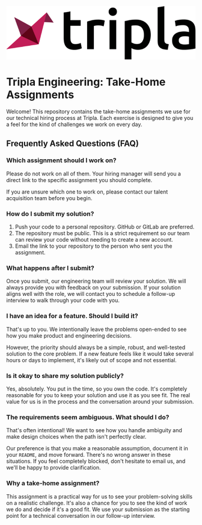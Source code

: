 <div align="center">
   <img src="/img/logo.svg?raw=true" width=600 style="background-color:white;">
</div>

# Tripla Engineering: Take-Home Assignments

Welcome\! This repository contains the take-home assignments we use for our technical hiring process at Tripla. Each exercise is designed to give you a feel for the kind of challenges we work on every day.

## Frequently Asked Questions (FAQ)

### Which assignment should I work on?

Please do not work on all of them. Your hiring manager will send you a direct link to the specific assignment you should complete.

If you are unsure which one to work on, please contact our talent acquisition team before you begin.

### How do I submit my solution?

1.  Push your code to a personal repository. GitHub or GitLab are preferred.
2.  The repository must be public. This is a strict requirement so our team can review your code without needing to create a new account.
3.  Email the link to your repository to the person who sent you the assignment.

### What happens after I submit?

Once you submit, our engineering team will review your solution. We will always provide you with feedback on your submission. If your solution aligns well with the role, we will contact you to schedule a follow-up interview to walk through your code with you.

### I have an idea for a feature. Should I build it?

That's up to you. We intentionally leave the problems open-ended to see how you make product and engineering decisions.

However, the priority should always be a simple, robust, and well-tested solution to the core problem. If a new feature feels like it would take several hours or days to implement, it's likely out of scope and not essential.

### Is it okay to share my solution publicly?

Yes, absolutely. You put in the time, so you own the code. It's completely reasonable for you to keep your solution and use it as you see fit. The real value for us is in the process and the conversation around your submission.

### The requirements seem ambiguous. What should I do?

That's often intentional\! We want to see how you handle ambiguity and make design choices when the path isn't perfectly clear.

Our preference is that you make a reasonable assumption, document it in your `README`, and move forward. There's no wrong answer in these situations. If you feel completely blocked, don't hesitate to email us, and we'll be happy to provide clarification.

### Why a take-home assignment?

This assignment is a practical way for us to see your problem-solving skills on a realistic challenge. It's also a chance for you to see the kind of work we do and decide if it's a good fit. We use your submission as the starting point for a technical conversation in our follow-up interview.

